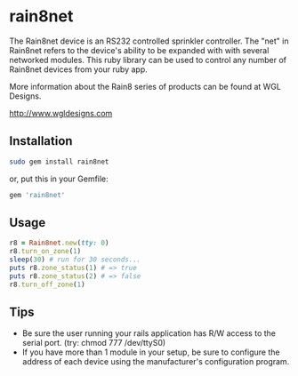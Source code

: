 rain8net
========

The Rain8net device is an RS232 controlled sprinkler controller. The "net" in Rain8net refers to the device's 
ability to be expanded with with several networked modules. This ruby library can be used to control any number 
of Rain8net devices from your ruby app.

More information about the Rain8 series of products can be found at WGL Designs. 

http://www.wgldesigns.com

## Installation
```bash
sudo gem install rain8net
```
or, put this in your Gemfile:
```ruby
gem 'rain8net'
```
## Usage
```ruby
r8 = Rain8net.new(tty: 0)
r8.turn_on_zone(1)
sleep(30) # run for 30 seconds...
puts r8.zone_status(1) # => true
puts r8.zone_status(2) # => false
r8.turn_off_zone(1)
```
## Tips

* Be sure the user running your rails application has R/W access to the serial port. (try: chmod 777 /dev/ttyS0)
* If you have more than 1 module in your setup, be sure to configure the address of each device using the manufacturer's configuration program.
